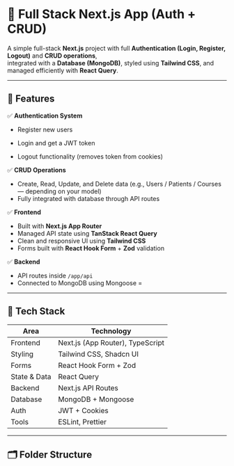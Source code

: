 # 🧩 Full Stack Next.js App (Auth + CRUD)

A simple full-stack **Next.js** project with full **Authentication (Login, Register, Logout)** and **CRUD operations**,  
integrated with a **Database (MongoDB)**, styled using **Tailwind CSS**, and managed efficiently with **React Query**.

---

## 🚀 Features

✅ **Authentication System**
- Register new users  
- Login and get a JWT token  

- Logout functionality (removes token from cookies)

✅ **CRUD Operations**
- Create, Read, Update, and Delete data (e.g., Users / Patients / Courses — depending on your model)
- Fully integrated with database through API routes

✅ **Frontend**
- Built with **Next.js App Router**
- Managed API state using **TanStack React Query**
- Clean and responsive UI using **Tailwind CSS**
- Forms built with **React Hook Form** + **Zod** validation 

✅ **Backend**
- API routes inside `/app/api`
- Connected to MongoDB using Mongoose
=

---

## 🧠 Tech Stack

| Area | Technology |
|------|-------------|
| Frontend | Next.js (App Router), TypeScript |
| Styling | Tailwind CSS, Shadcn UI |
| Forms | React Hook Form + Zod |
| State & Data | React Query |
| Backend | Next.js API Routes |
| Database | MongoDB + Mongoose |
| Auth | JWT + Cookies |
| Tools | ESLint, Prettier |

---

## 🗂️ Folder Structure


